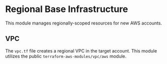# Regional Base Infrastructure

This module manages regionally-scoped resources for new AWS accounts.

## VPC

The `vpc.tf` file creates a regional VPC in the target account.  This module utilizes the public `terraform-aws-modules/vpc/aws` module.
